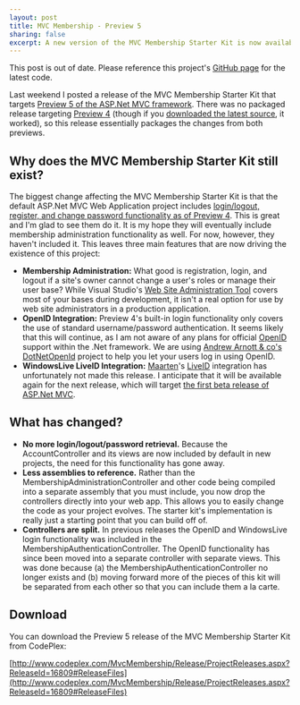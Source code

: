 ```yaml
--- 
layout: post
title: MVC Membership - Preview 5
sharing: false
excerpt: A new version of the MVC Membership Starter Kit is now available, bringing support to ASP.NET MVC Preview 5.
---
```


<p class="warning">This post is out of date. Please reference this project's <a href="https://github.com/troygoode/membershipstarterkit">GitHub page</a> for the latest code.</p>

Last weekend I posted a release of the MVC Membership Starter Kit that targets [Preview 5 of the ASP.Net MVC framework](http://haacked.com/archive/2008/08/29/asp.net-mvc-codeplex-preview-5-released.aspx). There was no packaged release targeting [Preview 4](http://weblogs.asp.net/scottgu/archive/2008/07/14/asp-net-mvc-preview-4-release-part-1.aspx) (though if you [downloaded the latest source](http://www.codeplex.com/MvcMembership/SourceControl/ListDownloadableCommits.aspx), it worked), so this release essentially packages the changes from both previews.

## Why does the MVC Membership Starter Kit still exist?

The biggest change affecting the MVC Membership Starter Kit is that the default ASP.Net MVC Web Application project includes [login/logout, register, and change password functionality as of Preview 4](http://weblogs.asp.net/scottgu/archive/2008/07/14/asp-net-mvc-preview-4-release-part-1.aspx). This is great and I'm glad to see them do it. It is my hope they will eventually include membership administration functionality as well. For now, however, they haven't included it. This leaves three main features that are now driving the existence of this project:

* **Membership Administration:** What good is registration, login, and logout if a site's owner cannot change a user's roles or manage their user base? While Visual Studio's [Web Site Administration Tool](http://msdn.microsoft.com/en-us/library/yy40ytx0.aspx) covers most of your bases during development, it isn't a real option for use by web site administrators in a production application.
* **OpenID Integration:** Preview 4's built-in login functionality only covers the use of standard username/password authentication. It seems likely that this will continue, as I am not aware of any plans for official [OpenID](http://openid.net/) support within the .Net framework. We are using [Andrew Arnott & co's DotNetOpenId](http://code.google.com/p/dotnetopenid/) project to help you let your users log in using OpenID.
* **WindowsLive LiveID Integration:** [Maarten](http://blog.maartenballiauw.be/)'s [LiveID](http://dev.live.com/liveid/) integration has unfortunately not made this release. I anticipate that it will be available again for the next release, which will target [the first beta release of ASP.Net MVC](http://haacked.com/archive/2008/09/05/mvcfutures-and-asp.net-mvc-beta.aspx).

## What has changed?

* **No more login/logout/password retrieval.** Because the AccountController and its views are now included by default in new projects, the need for this functionality has gone away.
* **Less assemblies to reference.** Rather than the MembershipAdministrationController and other code being compiled into a separate assembly that you must include, you now drop the controllers directly into your web app. This allows you to easily change the code as your project evolves. The starter kit's implementation is really just a starting point that you can build off of.
* **Controllers are split.** In previous releases the OpenID and WindowsLive login functionality was included in the MembershipAuthenticationController. The OpenID functionality has since been moved into a separate controller with separate views. This was done because (a) the MembershipAuthenticationController no longer exists and (b) moving forward more of the pieces of this kit will be separated from each other so that you can include them a la carte.

## Download

You can download the Preview 5 release of the MVC Membership Starter Kit from CodePlex:

[http://www.codeplex.com/MvcMembership/Release/ProjectReleases.aspx?ReleaseId=16809#ReleaseFiles](http://www.codeplex.com/MvcMembership/Release/ProjectReleases.aspx?ReleaseId=16809#ReleaseFiles)